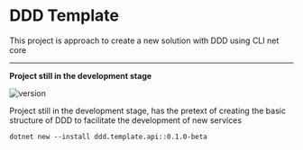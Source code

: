# DDD Template
This project is approach to create a new solution with DDD using CLI net core

-----

**Project still in the development stage**



![version](https://img.shields.io/nuget/vpre/ddd.template.api?label=version)



Project still in the development stage, has the pretext of creating the basic structure of DDD to facilitate the development of new services

```
dotnet new --install ddd.template.api::0.1.0-beta
```

